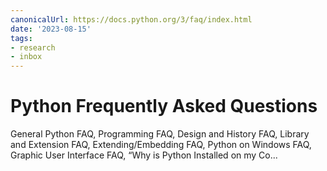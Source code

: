 ```yaml
---
canonicalUrl: https://docs.python.org/3/faq/index.html
date: '2023-08-15'
tags:
- research
- inbox
---
```


# Python Frequently Asked Questions

General Python FAQ, Programming FAQ, Design and History FAQ, Library and Extension FAQ, Extending/Embedding FAQ, Python on Windows FAQ, Graphic User Interface FAQ, “Why is Python Installed on my Co...